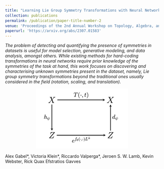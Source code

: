 ```yaml
---
title: "Learning Lie Group Symmetry Transformations with Neural Networks"
collection: publications
permalink: /publication/paper-title-number-2
venue: 'Proceedings of the 2nd Annual Workshop on Topology, Algebra, and Geometry in Machine Learning (TAG-ML) at the 40th In- ternational Conference on Machine Learning'
paperurl: 'https://arxiv.org/abs/2307.01583'
---
```


*The problem of detecting and quantifying the presence of symmetries in datasets is useful for model selection, generative modeling, and data analysis, amongst others. While existing methods for hard-coding transformations in neural networks require prior knowledge of the symmetries of the task at hand, this work focuses on discovering and characterising unknown symmetries present in the dataset, namely, Lie group symmetry transformations beyond the traditional ones usually considered in the field (rotation, scaling, and translation).*

<p align="center">
  <img src="learning-symmetries.png" width="300"/>
</p>

Alex Gabel\*, Victoria Klein\*, Riccardo Valperga\*, Jeroen S. W. Lamb, Kevin Webster, Rick Quax Efstratios Gavves 



